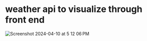 # weather api to visualize through front end
![Screenshot 2024-04-10 at 5 12 06 PM](https://github.com/Abhisingh980/weather_api_cityname/assets/117198027/8adf5119-5c48-49b3-87c2-4ff1cfa8d40f)
